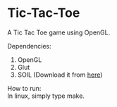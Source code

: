 # Tic-Tac-Toe
A Tic Tac Toe game using OpenGL.  
  
Dependencies:  
1) OpenGL  
2) Glut  
3) SOIL (Download it from [here](http://www.lonesock.net/soil.html))
  
How to run:  
In linux, simply type make.


